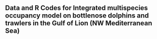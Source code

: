 ## Data and R Codes for Integrated multispecies occupancy model on bottlenose dolphins and trawlers in the Gulf of Lion (NW Mediterranean Sea)

